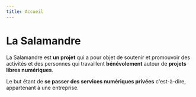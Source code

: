 ```yaml
---
title: Accueil
---
```

# La Salamandre

La Salamandre est **un projet** qui a pour objet de soutenir et promouvoir des activités et des personnes qui travaillent **bénévolement** autour de **projets libres numériques**.

Le but étant de **se passer des services numériques privées** c'est-à-dire, appartenant à une entreprise.
